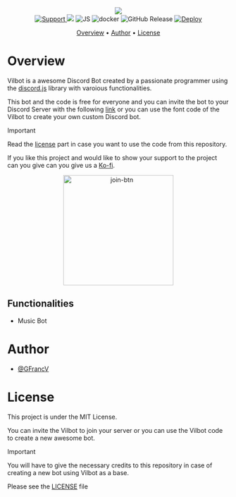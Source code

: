 <div align="center">
  <img src="https://user-images.githubusercontent.com/35277540/202900919-37b3a360-7fc2-4fce-a08b-f23e4b0f748d.png" align="center">
<br>

<a href="https://discord.com/oauth2/authorize?client_id=1024599953387044904&permissions=8&scope=bot">
  <img src="https://img.shields.io/badge/Discord-5865F2?style=for-the-badge&logo=discord&logoColor=white" alt="Support">
</a>
<img src="https://img.shields.io/badge/Node.js-339933?style=for-the-badge&logo=nodedotjs&logoColor=white">
<img src="https://img.shields.io/badge/JavaScript-323330?style=for-the-badge&logo=javascript&logoColor=F7DF1E" alt="JS">
<img src="https://img.shields.io/badge/Docker-2CA5E0?style=for-the-badge&logo=docker&logoColor=white" alt="docker">
<img src="https://img.shields.io/github/v/release/Vilbot-org/bot?style=for-the-badge&color=f984e5" alt="GitHub Release">
<a href="https://github.com/Vilbot-org/bot/actions/workflows/pipeline.ym">
	<img src="https://img.shields.io/github/actions/workflow/status/Vilbot-org/bot/deployment.yml?style=for-the-badge&label=Deploy" alt="Deploy">
</a>
</div>

<p align="center">
  <a href="#overview">Overview</a>
  •
  <a href="#author">Author</a>
  •
  <a href="#license">License</a>
</p>

# Overview

Vilbot is a awesome Discord Bot created by a passionate programmer using the [discord.js](https://discord.js.org) library with varoious functionalities.

This bot and the code is free for everyone and you can invite the bot to your Discord Server with the following [link](https://discord.com/oauth2/authorize?client_id=1024599953387044904&permissions=8&scope=bot) or you can use the font code of the Vilbot to create your own custom Discord bot.

> [!IMPORTANT]
> Read the [license](#license) part in case you want to use the code from this repository.

If you like this project and would like to show your support to the project can you give can you give us a [Ko-fi](https://ko-fi.com/GFrancV).

<div align="center">
	<a href="https://discord.com/oauth2/authorize?client_id=1024599953387044904&permissions=8&scope=bot">
			<img src="https://user-images.githubusercontent.com/35277540/202934244-7297631c-8429-4fe2-8158-a1f64c2bb9cb.png" alt="join-btn" width="250">
	</a>
</div>

## Functionalities

- Music Bot

# Author

- [@GFrancV](https://github.com/GFrancV)

# License

This project is under the MIT License.

You can invite the Vilbot to join your server or you can use the Vilbot code to create a new awesome bot.

> [!IMPORTANT]
> You will have to give the necessary credits to this repository in case of creating a new bot using Vilbot as a base.

Please see the [LICENSE](./LICENCE) file
